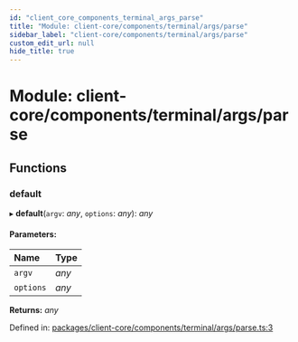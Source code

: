 ```yaml
---
id: "client_core_components_terminal_args_parse"
title: "Module: client-core/components/terminal/args/parse"
sidebar_label: "client-core/components/terminal/args/parse"
custom_edit_url: null
hide_title: true
---
```


# Module: client-core/components/terminal/args/parse

## Functions

### default

▸ **default**(`argv`: *any*, `options`: *any*): *any*

#### Parameters:

Name | Type |
:------ | :------ |
`argv` | *any* |
`options` | *any* |

**Returns:** *any*

Defined in: [packages/client-core/components/terminal/args/parse.ts:3](https://github.com/xr3ngine/xr3ngine/blob/9d253dc38/packages/client-core/components/terminal/args/parse.ts#L3)
